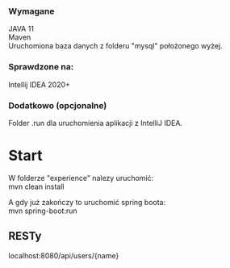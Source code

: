 ### Wymagane 
JAVA 11  
Maven  
Uruchomiona baza danych z folderu "mysql" położonego wyżej.

### Sprawdzone na:
Intellij IDEA 2020+

### Dodatkowo (opcjonalne)
Folder .run dla uruchomienia aplikacji z IntelliJ IDEA.


# Start  
W folderze "experience" nalezy uruchomić:  
 mvn clean install

A gdy już zakończy to uruchomić spring boota:  
 mvn spring-boot:run
 
## RESTy
 localhost:8080/api/users/{name}
